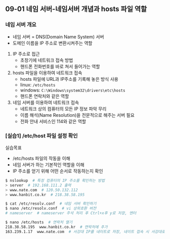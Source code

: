 ## 09-01 네임 서버-네임서버 개념과 hosts 파일 역할

### 네임 서버 개요

- 네임 서버 = DNS(Domain Name System) 서버
- 도메인 이름을 IP 주소로 변환시켜주는 역할

1. IP 주소로 접근
   - 초창기에 네트워크 접속 방법
   - 핸드폰 전화번호를 바로 쳐서 들어가는 역할
2. hosts 파일을 이용하여 네트워크 접속
   - hosts 파일에 URL과 IP주소를 기록해 놓은 방식 사용
   - linux: `/etc/hosts`
   - windows: `C:\Windows\system32\drivers\etc\hosts`
   - 핸드폰 연락처와 같은 역할
3. 네임 서버를 이용하여 네트워크 접속
   - 네트워크 상의 컴퓨터의 모든 IP 정보 파악 무리
   - 이름 해석(Name Resolution)을 전문적으로 해주는 서버 필요
   - 전화 안내 서비스인 114와 같은 역할

### [실습1] /etc/host 파일 설정 확인

실습목표
- /etc/hosts 파일의 작동을 이해
- 네임 서버가 하는 기본적인 역할을 이해
- IP 주소를 얻기 위해 어떤 순서로 작동하는지 확인

```bash
$ nslookup  # 특정 컴퓨터의 IP 주소를 확인하는 방법
> server  # 192.168.111.2 출력
> www.nate.com  # 120.50.132.112
> www.hanbit.co.kr  # 218.38.58.195

$ cat /etc/resolv.conf  # 네임 서버 확인하기
$ nano /etc/resolv.conf  # vi 상위호환 버전
# nameserver  # nameserver 주석 처리 후 Ctrl+x후 y로 저장, 엔터

$ nano /etc/hosts  # 연락처 열기
218.38.58.195  www.hanbit.co.kr  # 연락처에 추가
163.239.1.17  www.nate.com  # 서강대 IP를 네이트로 저장, 네이트 접속 시 서강대로 들어가짐
```
